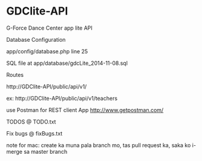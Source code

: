 GDClite-API
===========

G-Force Dance Center app lite API



Database Configuration

app/config/database.php line 25

SQL file at app/database/gdcLite_2014-11-08.sql


Routes

http://GDClite-API/public/api/v1/

ex: http://GDClite-API/public/api/v1/teachers

use Postman for REST client App
http://www.getpostman.com/


TODOS
@ TODO.txt

Fix bugs
@ fixBugs.txt

note for mac:
create ka muna pala branch mo, tas pull request ka, saka ko i-merge sa master branch